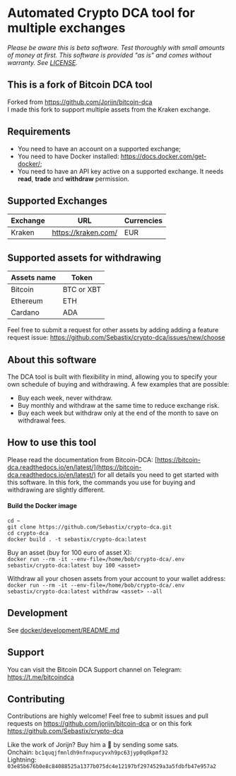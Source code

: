 # Automated Crypto DCA tool for multiple exchanges

_Please be aware this is beta software. Test thoroughly with small amounts of money at first. This software is provided "as is" and comes without warranty. See [LICENSE](LICENSE)._

## This is a fork of Bitcoin DCA tool
Forked from https://github.com/Jorijn/bitcoin-dca  
I made this fork to support multiple assets from the Kraken exchange.

## Requirements
* You need to have an account on a supported exchange;
* You need to have Docker installed: https://docs.docker.com/get-docker/;
* You need to have an API key active on a supported exchange. It needs **read**, **trade** and **withdraw** permission.

## Supported Exchanges
| Exchange | URL | Currencies |
|------|------|------|
| Kraken | https://kraken.com/ | EUR |

## Supported assets for withdrawing
| Assets name | Token
|------|------|
|Bitcoin|BTC or XBT|
|Ethereum|ETH|
|Cardano|ADA|
Feel free to submit a request for other assets by adding adding a feature request issue: https://github.com/Sebastix/crypto-dca/issues/new/choose

## About this software
The DCA tool is built with flexibility in mind, allowing you to specify your own schedule of buying and withdrawing. A few examples that are possible:

* Buy each week, never withdraw.
* Buy monthly and withdraw at the same time to reduce exchange risk.
* Buy each week but withdraw only at the end of the month to save on withdrawal fees.

## How to use this tool
Please read the documentation from Bitcoin-DCA: [https://bitcoin-dca.readthedocs.io/en/latest/](https://bitcoin-dca.readthedocs.io/en/latest/) for all details you need to get started with this software.
In this fork, the commands you use for buying and withdrawing are slightly different.

#### Build the Docker image
```
cd ~
git clone https://github.com/Sebastix/crypto-dca.git
cd crypto-dca
docker build . -t sebastix/crypto-dca:latest
```

Buy an asset (buy for 100 euro of asset X):   
`docker run --rm -it --env-file=/home/bob/crypto-dca/.env sebastix/crypto-dca:latest buy 100 <asset>`

Withdraw all your chosen assets from your account to your wallet address:  
`docker run --rm -it --env-file=/home/bob/crypto-dca/.env sebastix/crypto-dca:latest withdraw <asset> --all`

## Development
See [docker/development/README.md](docker/development/README.md)

## Support
You can visit the Bitcoin DCA Support channel on Telegram: https://t.me/bitcoindca

## Contributing
Contributions are highly welcome! Feel free to submit issues and pull requests on https://github.com/jorijn/bitcoin-dca or on this fork https://github.com/Sebastix/crypto-dca

Like the work of Jorijn? Buy him a 🍺 by sending some sats.  
Onchain: `bc1quqjfmnldh9nfnxpucyvxh9pc63jyp0qdkpmf32`  
Lightning: `03e85b676b0e8c84088525a1377b075dc4e12197bf2974529a3a5fdbfb47e957a2`
